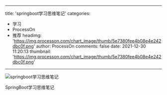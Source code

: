 
---
title: 'springboot学习思维笔记'
categories: 
 - 学习
 - ProcessOn
 - 推荐
headimg: 'https://img.processon.com/chart_image/thumb/5e7380fee4b08e4e242dbc0f.png'
author: ProcessOn
comments: false
date: 2021-12-30 11:20:13
thumbnail: 'https://img.processon.com/chart_image/thumb/5e7380fee4b08e4e242dbc0f.png'
---

<div>   
<img class="thumb" alt="springboot学习思维笔记" src="https://img.processon.com/chart_image/thumb/5e7380fee4b08e4e242dbc0f.png" referrerpolicy="no-referrer">
<p>SpringBoot学习思维笔记</p>  
</div>
            